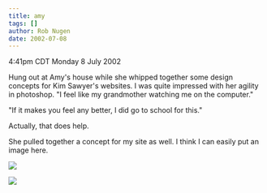 ```yaml
---
title: amy
tags: []
author: Rob Nugen
date: 2002-07-08
---
```


<p class=date>4:41pm CDT Monday 8 July 2002</p>

<p>Hung out at Amy's house while she whipped together some design
concepts for Kim Sawyer's websites.  I was quite impressed with her
agility in photoshop.  "I feel like my grandmother watching me on the
computer."</p>

<p>"If it makes you feel any better, I did go to school for this."</p>

<p>Actually, that does help.</p>

<p>She pulled together a concept for my site as well.  I think I can
easily put an image here.</p>

<p><a href="/images/software/website/template/home.gif"><img src="/images/software/website/template/home.gif"></a></p>

<p><img src="/images/rob/wL-ROB.gif"/></p>
